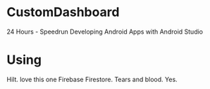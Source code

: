 # CustomDashboard
24 Hours - Speedrun Developing Android Apps with Android Studio

# Using
Hilt. love this one
Firebase Firestore.
Tears and blood. Yes.
